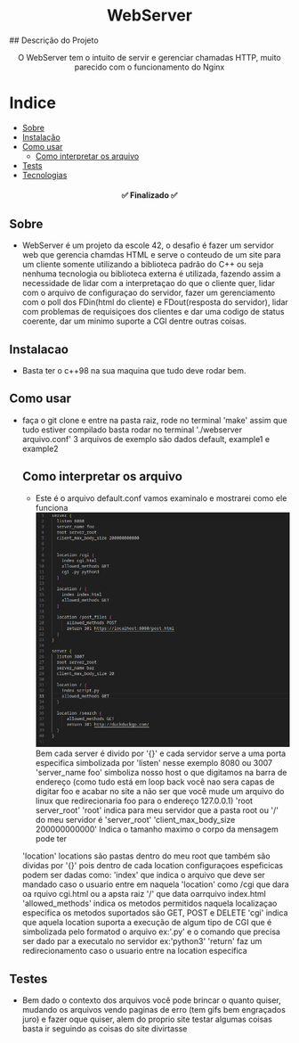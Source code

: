 <h1 align="center"> 
	WebServer 
</h1>
## Descrição do Projeto
<p align="center">
	O WebServer tem o intuito de servir e gerenciar chamadas HTTP, muito parecido com o funcionamento do Nginx
</p>

Indice
=================
<!--ts-->
   * [Sobre](#Sobre)
   * [Instalação](#instalacao)
   * [Como usar](#como-usar)
      * [Como interpretar os arquivo](#Como-interpretar-os-arquivo)
   * [Tests](#testes)
   * [Tecnologias](#tecnologias)
<!--te-->

<h4 align="center"> 
	✅ Finalizado ✅
</h4>

## Sobre 
 - WebServer é um projeto da escole 42, o desafio é fazer um servidor web que gerencia chamdas HTML e serve o conteudo de um site para um cliente somente utilizando a biblioteca padrão do C++ ou seja nenhuma tecnologia ou biblioteca externa é utilizada, fazendo assim a necessidade de lidar com a interpretaçao do que o cliente quer, lidar com o arquivo de configuraçao do servidor, fazer um gerenciamento com o poll dos FDin(html do cliente) e FDout(resposta do servidor), lidar com problemas de requisiçoes dos clientes e dar uma codigo de status coerente, dar um minimo suporte a CGI dentre outras coisas.

## Instalacao
 - Basta ter o c++98 na sua maquina que tudo deve rodar bem.

## Como usar
 - faça o git clone e entre na pasta raiz, rode no terminal 'make' assim que tudo estiver compilado basta rodar no terminal './webserver arquivo.conf' 3 arquivos de exemplo são dados default, example1 e example2
	## Como interpretar os arquivo
	 - Este é o arquivo default.conf vamos examinalo e mostrarei como ele funciona 
	 ![alt text](Screenshot_20240703_153725.png)
	 Bem cada server é divido por '{}' e cada servidor serve a uma porta especifica simbolizada por 'listen' nesse exemplo 8080 ou 3007
	 'server_name foo' simboliza nosso host o que digitamos na barra de endereço (como tudo está em loop back você nao sera capas de digitar foo e acabar no site a não ser que você mude um arquivo do linux que redirecionaria foo para o endereço 127.0.0.1)
	 'root server_root' 'root' indica para meu servidor que a pasta root ou '/' do meu servidor é 'server_root'
	 'client_max_body_size 200000000000' Indica o tamanho maximo o corpo da mensagem pode ter

	 'location' locations são pastas dentro do meu root que também são dividas por '{}' pois dentro de cada location configuraçoes espeficicas podem ser dadas como:
	 'index' que indica o arquivo que deve ser mandado caso o usuario entre em naquela 'location' como /cgi que dara oa rquivo cgi.html ou a apsta raiz '/' que data oarrquivo index.html
	 'allowed_methods' indica os metodos permitidos naquela localizaçao especifica os metodos suportados são GET, POST e DELETE
	 'cgi' indica que aquela location suporta a execução de algum tipo de CGI que é simbolizada pelo formatod o arquivo ex:'.py' e o comando que precisa ser dado par a executalo no servidor ex:'python3' 
	 'return' faz um redirecionamento caso o usuario entre na location especifica

## Testes 
 - Bem dado o contexto dos arquivos você pode brincar o quanto quiser, mudando os arquivos vendo paginas de erro (tem gifs bem engraçados juro) e fazer oque quiser, alem do proprio site testar algumas coisas basta ir seguindo as coisas do site divirtasse
 